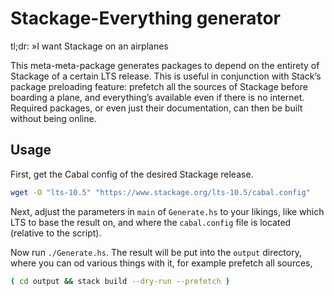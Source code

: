 Stackage-Everything generator
=============================

tl;dr: »I want Stackage on an airplanes

This meta-meta-package generates packages to depend on the entirety of Stackage
of a certain LTS release. This is useful in conjunction with Stack’s package
preloading feature: prefetch all the sources of Stackage before boarding a
plane, and everything’s available even if there is no internet. Required
packages, or even just their documentation, can then be built without being
online.

Usage
-----

First, get the Cabal config of the desired Stackage release.

```bash
wget -O "lts-10.5" "https://www.stackage.org/lts-10.5/cabal.config"
```

Next, adjust the parameters in `main` of `Generate.hs` to your likings, like
which LTS to base the result on, and where the `cabal.config` file is located
(relative to the script).

Now run `./Generate.hs`. The result will be put into the `output` directory,
where you can od various things with it, for example prefetch all sources,

```bash
( cd output && stack build --dry-run --prefetch )
```
